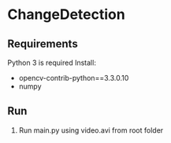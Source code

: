 # ChangeDetection
## Requirements
Python 3 is required
Install:
- opencv-contrib-python==3.3.0.10
- numpy

## Run
1. Run main.py using video.avi from root folder

